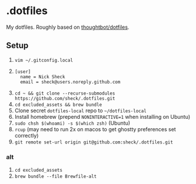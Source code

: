 # .dotfiles

My dotfiles. Roughly based on [thoughtbot/dotfiles](https://github.com/thoughtbot/dotfiles).

## Setup

1. `vim ~/.gitconfig.local`
2. ```
   [user]
     name = Nick Sheck
     email = sheck@users.noreply.github.com
   ```
3. `cd ~ && git clone --recurse-submodules https://github.com/sheck/.dotfiles.git`
4. `cd excluded_assets && brew bundle`
5. Clone secret `dotfiles-local` repo to `~/dotfiles-local`
6. Install homebrew (prepend `NONINTERACTIVE=1` when installing on Ubuntu)
7. `sudo chsh $(whoami) -s $(which zsh)` (Ubuntu)
8. `rcup` (may need to run 2x on macos to get ghostty preferences set correctly)
9. `git remote set-url origin git@github.com:sheck/.dotfiles.git`

### alt

1. `cd excluded_assets`
3. `brew bundle --file Brewfile-alt`

